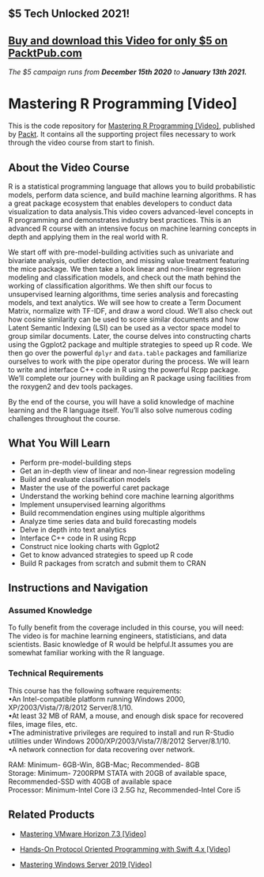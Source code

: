 ## $5 Tech Unlocked 2021!
[Buy and download this Video for only $5 on PacktPub.com](https://www.packtpub.com/product/mastering-r-programming-video/9781786464781)
-----
*The $5 campaign         runs from __December 15th 2020__ to __January 13th 2021.__*

# Mastering R Programming [Video]
This is the code repository for [Mastering R Programming [Video]](https://www.packtpub.com/big-data-and-business-intelligence/mastering-r-programming-video?utm_source=github&utm_medium=repository&utm_campaign=9781786464781), published by [Packt](https://www.packtpub.com/?utm_source=github). It contains all the supporting project files necessary to work through the video course from start to finish.
## About the Video Course
R is a statistical programming language that allows you to build probabilistic models, perform data science, and build machine learning algorithms. R has a great package ecosystem that enables developers to conduct data visualization to data analysis.This video covers advanced-level concepts in R programming and demonstrates industry best practices. This is an advanced R course with an intensive focus on machine learning concepts in depth and applying them in the real world with R.

We start off with pre-model-building activities such as univariate and bivariate analysis, outlier detection, and missing value treatment featuring the mice package. We then take a look linear and non-linear regression modeling and classification models, and check out the math behind the working of classification algorithms. We then shift our focus to unsupervised learning algorithms, time series analysis and forecasting models, and text analytics. We will see how to create a Term Document Matrix, normalize with TF-IDF, and draw a word cloud. We’ll also check out how cosine similarity can be used to score similar documents and how Latent Semantic Indexing (LSI) can be used as a vector space model to group similar documents. Later, the course delves into constructing charts using the Ggplot2 package and multiple strategies to speed up R code. We then go over the powerful `dplyr` and `data.table` packages and familiarize ourselves to work with the pipe operator during the process. We will learn to write and interface C++ code in R using the powerful Rcpp package. We’ll complete our journey with building an R package using facilities from the roxygen2 and dev tools packages. 

By the end of the course, you will have a solid knowledge of machine learning and the R language itself. You’ll also solve numerous coding challenges throughout the course. 

<H2>What You Will Learn</H2>
<DIV class=book-info-will-learn-text>
<UL>
<LI>Perform pre-model-building steps 
<LI>Get an in-depth view of linear and non-linear regression modeling 
<LI>Build and evaluate classification models 
<LI>Master the use of the powerful caret package 
<LI>Understand the working behind core machine learning algorithms 
<LI>Implement unsupervised learning algorithms 
<LI>Build recommendation engines using multiple algorithms 
<LI>Analyze time series data and build forecasting models 
<LI>Delve in depth into text analytics 
<LI>Interface C++ code in R using Rcpp 
<LI>Construct nice looking charts with Ggplot2 
<LI>Get to know advanced strategies to speed up R code 
<LI>Build R packages from scratch and submit them to CRAN </LI></UL></DIV>

## Instructions and Navigation
### Assumed Knowledge
To fully benefit from the coverage included in this course, you will need:<br/>
The video is for machine learning engineers, statisticians, and data scientists. Basic knowledge of R would be helpful.It assumes you are somewhat familiar working with the R language.
### Technical Requirements
This course has the following software requirements:<br/>
•An Intel-compatible platform running Windows 2000, XP/2003/Vista/7/8/2012 Server/8.1/10.<br/>
•At least 32 MB of RAM, a mouse, and enough disk space for recovered files, image files, etc.<br/>
•The administrative privileges are required to install and run R-Studio utilities under Windows 2000/XP/2003/Vista/7/8/2012 Server/8.1/10.<br/>
•A network connection for data recovering over network.<br/>


RAM: Minimum- 6GB-Win, 8GB-Mac; Recommended- 8GB<br/>
Storage: Minimum- 7200RPM STATA with 20GB of available space, Recommended-SSD with 40GB of available space<br/>
Processor: Minimum-Intel Core i3 2.5G hz, Recommended-Intel Core i5<br/>


## Related Products
* [Mastering VMware Horizon 7.3 [Video]](https://www.packtpub.com/virtualization-and-cloud/mastering-vmware-horizon-73-video?utm_source=github&utm_medium=repository&utm_campaign=9781789802320)

* [Hands-On Protocol Oriented Programming with Swift 4.x [Video]](https://www.packtpub.com/application-development/hands-protocol-oriented-programming-swift-4x-video?utm_source=github&utm_medium=repository&utm_campaign=9781789610307)

* [Mastering Windows Server 2019 [Video]](https://www.packtpub.com/networking-and-servers/mastering-windows-server-2019-video?utm_source=github&utm_medium=repository&utm_campaign=9781789958263)


